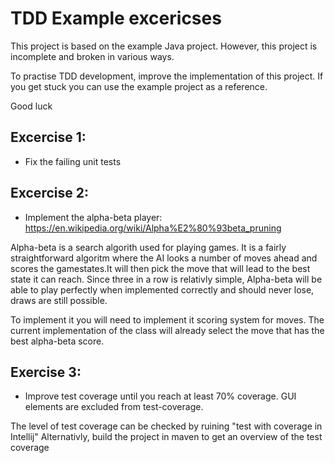 # TDD Example excericses

This project is based on the example Java project. However, this project is incomplete and broken in various ways.

To practise TDD development, improve the implementation of this project. If you get stuck you can use the example
project as a reference.

Good luck

## Excercise 1:

- Fix the failing unit tests

## Excercise 2:

- Implement the alpha-beta player: https://en.wikipedia.org/wiki/Alpha%E2%80%93beta_pruning

Alpha-beta is a search algorith used for playing games. It is a fairly straightforward algoritm where the AI looks a
number of moves ahead and scores the gamestates.It will then pick the move that will lead to the best state it can
reach. Since three in a row is relativly simple, Alpha-beta will be able to play perfectly when implemented correctly
and should never lose, draws are still possible.

To implement it you will need to implement it scoring system for moves. The current implementation of the class will
already select the move that has the best alpha-beta score.

## Exercise 3:

- Improve test coverage until you reach at least 70% coverage. GUI elements are excluded from test-coverage.

The level of test coverage can be checked by ruining "test with coverage in Intellij"
Alternativly, build the project in maven to get an overview of the test coverage


